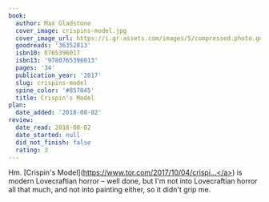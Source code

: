 ```yaml
---
book:
  author: Max Gladstone
  cover_image: crispins-model.jpg
  cover_image_url: https://i.gr-assets.com/images/S/compressed.photo.goodreads.com/books/1507127832l/36352813._SX98_.jpg
  goodreads: '36352813'
  isbn10: 0765396017
  isbn13: '9780765396013'
  pages: '34'
  publication_year: '2017'
  slug: crispins-model
  spine_color: '#857045'
  title: Crispin's Model
plan:
  date_added: '2018-08-02'
review:
  date_read: 2018-08-02
  date_started: null
  did_not_finish: false
  rating: 3
---
```


Hm. [Crispin's Model](<a target="_blank" href="https://www.tor.com/2017/10/04/crispins-model/" rel="nofollow">https://www.tor.com/2017/10/04/crispi...</a>) is modern Lovecraftian horror – well done, but I'm not into Lovecraftian horror all that much, and not into painting either, so it didn't grip me.
